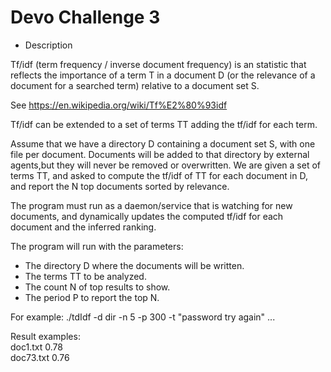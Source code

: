 # Devo Challenge 3

* Description

Tf/idf (term frequency / inverse document frequency) is an statistic that reflects the importance of a term T in
a document D (or the relevance of a document for a searched term) relative to a document set S.
 
See https://en.wikipedia.org/wiki/Tf%E2%80%93idf 

Tf/idf can be extended to a set of terms TT adding the tf/idf for each term.
 
Assume that we have a directory D containing a document set S, with one file per document. Documents will be
added to that directory by external agents,but they will never be removed or overwritten. We are given a set of
terms TT, and asked to compute the tf/idf of TT for each document in D, and report the N top documents sorted by
relevance.

The program must run as a daemon/service that is watching for new documents, and dynamically updates
the computed tf/idf for each document and the inferred ranking.

The program will run with the parameters:

- The directory D where the documents will be written.<br>
- The terms TT to be analyzed.<br>
- The count N of top results to show.<br>
- The period P to report the top N. 

For example: ./tdIdf -d dir -n 5 -p 300 -t &quot;password try again&quot; ...<br>

Result examples:<br>
doc1.txt 0.78<br>
doc73.txt 0.76<br>